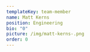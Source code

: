 ```yaml
---
templateKey: team-member
name: Matt Kerns
position: Engineering
bio: "0"
picture: /img/matt-kerns-.png
order: 0
---
```

